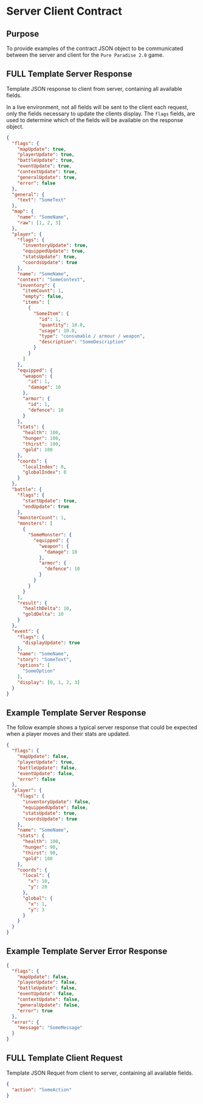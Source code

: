 # Server Client Contract

## Purpose
To provide examples of the contract JSON object to be communicated between the server and client for the `Pure
 Paradise 2.0` game. 

## FULL Template Server Response
Template JSON response to client from server, containing all available fields.

In a live environment, not all fields will be sent to the client each request, only the fields necessary to update the
 clients display. The `flags` fields, are used to determine which of the fields will be available on the response
  object.

```JSON
{
  "flags": {
    "mapUpdate": true,
    "playerUpdate": true,
    "battleUpdate": true,
    "eventUpdate": true,
    "contextUpdate": true,
    "generalUpdate": true,
    "error": false
  },
  "general": {
    "text": "SomeText"
  },
  "map": {
    "name": "SomeName",
    "raw": [1, 2, 3]
  },
  "player": {
    "flags": {
      "inventoryUpdate": true,
      "equippedUpdate": true,
      "statsUpdate": true,
      "coordsUpdate": true
    },
    "name": "SomeName",
    "context": "SomeContext",
    "inventory": {
      "itemCount": 1,
      "empty": false,
      "items": [
        {
          "SomeItem": {
            "id": 1,
            "quantity": 10.0,
            "usage": 10.0,
            "type": "consumable / armour / weapon",
            "description": "SomeDescription"
          }
        }
      ]
    },
    "equipped": {
      "weapon": {
        "id": 1,
        "damage": 10
      },
      "armor": {
        "id": 1,
        "defence": 10
      }
    },
    "stats": {
      "health": 100,
      "hunger": 100,
      "thirst": 100,
      "gold": 100
    },
    "coords": {
      "localIndex": 0,
      "globalIndex": 0
    }
  },
  "battle": {
    "flags": {
      "startUpdate": true,
      "endUpdate": true
    },
    "monsterCount": 1,
    "monsters": [
      {
        "SomeMonster": {
          "equipped": {
            "weapon": {
              "damage": 10
            },
            "armor": {
              "defence": 10
            }
          }
        }
      }
    ],
    "result": {
      "healthDelta": 10,
      "goldDelta": 10
    }
  },
  "event": {
    "flags": {
      "displayUpdate": true
    },
    "name": "SomeName",
    "story": "SomeText",
    "options": [
      "SomeOption"
    ],
    "display": [0, 1, 2, 3]
  }
}
```

## Example Template Server Response

The follow example shows a typical server response that could be expected when a player moves and their stats are
 updated.

```JSON
{
  "flags": {
    "mapUpdate": false,
    "playerUpdate": true,
    "battleUpdate": false,
    "eventUpdate": false,
    "error": false
  },
  "player": {
    "flags": {
      "inventoryUpdate": false,
      "equippedUpdate": false,
      "statsUpdate": true,
      "coordsUpdate": true
    },
    "name": "SomeName",
    "stats": {
      "health": 100,
      "hunger": 90,
      "thirst": 90,
      "gold": 100
    },
    "coords": {
      "local": {
        "x": 10,
        "y": 20
      },
      "global": {
        "x": 1,
        "y": 3
      }
    }
  }
}
```

## Example Template Server Error Response
```JSON
{
  "flags": {
    "mapUpdate": false,
    "playerUpdate": false,
    "battleUpdate": false,
    "eventUpdate": false,
    "contextUpdate": false,
    "generalUpdate": false,
    "error": true
  },
  "error": {
    "message": "SomeMessage"
  }
}
```

## FULL Template Client Request

Template JSON Requet from client to server, containing all available fields.
```JSON
{
  "action": "SomeAction"
}
```

